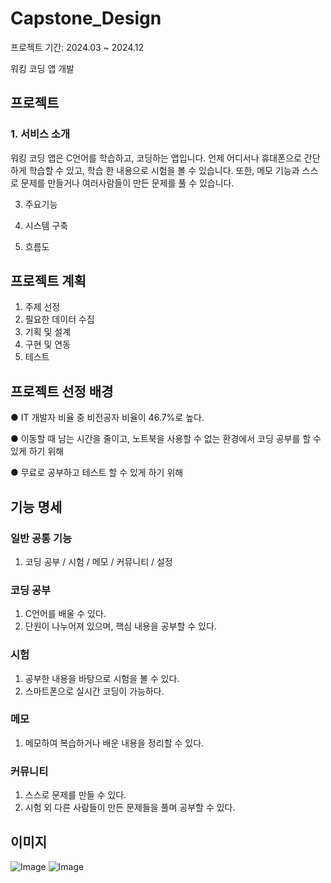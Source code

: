 # Capstone_Design
프로젝트 기간: 2024.03 ~ 2024.12

워킹 코딩 앱 개발
## 프로젝트
### 1. 서비스 소개
워킹 코딩 앱은 C언어를 학습하고, 코딩하는 앱입니다. 언제 어디서나 휴대폰으로 간단하게 학습할 수 있고, 학습 한 내용으로 시험을 볼 수 있습니다. 또한, 메모 기능과 스스로 문제를 만들거나 여러사람들이 만든 문제를 풀 수 있습니다.

3. 주요기능

4. 시스템 구축

5. 흐름도


## 프로젝트 계획
1. 주제 선정
2. 필요한 데이터 수집
3. 기획 및 설계
4. 구현 및 연동
5. 테스트

## 프로젝트 선정 배경
● IT 개발자 비율 중 비전공자 비율이 46.7%로 높다.

● 이동할 때 남는 시간을 줄이고, 노트북을 사용할 수 없는 환경에서 코딩 공부를 할 수 있게 하기 위해

● 무료로 공부하고 테스트 할 수 있게 하기 위해

## 기능 명세
### 일반 공통 기능
1. 코딩 공부 / 시험 / 메모 / 커뮤니티 / 설정

### 코딩 공부
1. C언어를 배울 수 있다.
2. 단원이 나누어져 있으며, 핵심 내용을 공부할 수 있다.

### 시험
1. 공부한 내용을 바탕으로 시험을 볼 수 있다.
2. 스마트폰으로 실시간 코딩이 가능하다.

### 메모
1. 메모하여 복습하거나 배운 내용을 정리할 수 있다.

### 커뮤니티
1. 스스로 문제를 만들 수 있다.
2. 시험 외 다른 사람들이 만든 문제들을 풀며 공부할 수 있다.


## 이미지
![Image](https://github.com/user-attachments/assets/e1402ca4-5896-4bf8-8019-341a5f037771)
![Image](https://github.com/user-attachments/assets/2c22df28-37fe-40f1-957b-7482814317fe)
